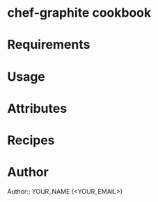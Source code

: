 # chef-graphite cookbook

# Requirements

# Usage

# Attributes

# Recipes

# Author

Author:: YOUR_NAME (<YOUR_EMAIL>)

